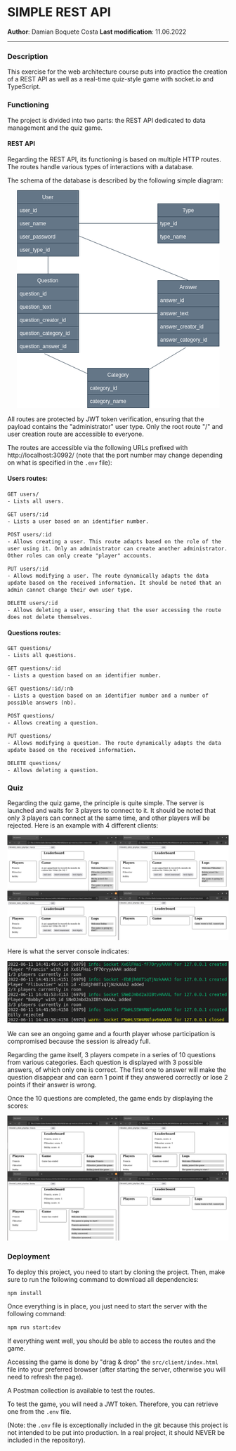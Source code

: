 # SIMPLE REST API
**Author**: Damian Boquete Costa
**Last modification**: 11.06.2022

---

### Description
This exercise for the web architecture course puts into practice the creation of a REST API as well as a real-time quiz-style game with socket.io and TypeScript.

### Functioning
The project is divided into two parts: the REST API dedicated to data management and the quiz game.

#### REST API
Regarding the REST API, its functioning is based on multiple HTTP routes. The routes handle various types of interactions with a database.

The schema of the database is described by the following simple diagram: 

<p align="center">
  <img src="./imgs/db.png" />
</p>

All routes are protected by JWT token verification, ensuring that the payload contains the "administrator" user type. Only the root route "/" and user creation route are accessible to everyone.

The routes are accessible via the following URLs prefixed with http://localhost:30992/ (note that the port number may change depending on what is specified in the `.env` file):

#### Users routes:
```
GET users/
- Lists all users.
```
```
GET users/:id
- Lists a user based on an identifier number.
```
```
POST users/:id
- Allows creating a user. This route adapts based on the role of the user using it. Only an administrator can create another administrator. Other roles can only create "player" accounts.
```
```
PUT users/:id
- Allows modifying a user. The route dynamically adapts the data update based on the received information. It should be noted that an admin cannot change their own user type.
```
```
DELETE users/:id
- Allows deleting a user, ensuring that the user accessing the route does not delete themselves.
```

#### Questions routes:
```
GET questions/
- Lists all questions.
```
```
GET questions/:id
- Lists a question based on an identifier number.
```
```
GET questions/:id/:nb
- Lists a question based on an identifier number and a number of possible answers (nb).
```
```
POST questions/
- Allows creating a question.
```
```
PUT questions/
- Allows modifying a question. The route dynamically adapts the data update based on the received information.
```
```
DELETE questions/
- Allows deleting a question.
```

### Quiz

Regarding the quiz game, the principle is quite simple. The server is launched and waits for 3 players to connect to it. It should be noted that only 3 players can connect at the same time, and other players will be rejected. Here is an example with 4 different clients:

<p align="center">
  <img src="./imgs/game.png" />
</p>

Here is what the server console indicates:

<p align="center">
  <img src="./imgs/server_logs.png" />
</p>

We can see an ongoing game and a fourth player whose participation is compromised because the session is already full.

Regarding the game itself, 3 players compete in a series of 10 questions from various categories. Each question is displayed with 3 possible answers, of which only one is correct. The first one to answer will make the question disappear and can earn 1 point if they answered correctly or lose 2 points if their answer is wrong.

Once the 10 questions are completed, the game ends by displaying the scores:

<p align="center">
  <img src="./imgs/end_game.png" />
</p>

### Deployment
To deploy this project, you need to start by cloning the project. Then, make sure to run the following command to download all dependencies:
```sh
npm install
```

Once everything is in place, you just need to start the server with the following command:
```sh
npm run start:dev
```

If everything went well, you should be able to access the routes and the game.

Accessing the game is done by "drag & drop" the `src/client/index.html` file into your preferred browser (after starting the server, otherwise you will need to refresh the page).

A Postman collection is available to test the routes.

To test the game, you will need a JWT token. Therefore, you can retrieve one from the `.env` file.

(Note: the `.env` file is exceptionally included in the git because this project is not intended to be put into production. In a real project, it should NEVER be included in the repository).